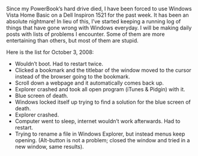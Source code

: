 Since my PowerBook’s hard drive died, I have been forced to use Windows Vista Home Basic on a Dell Inspiron 1521 for the past week. It has been an absolute nightmare! In lieu of this, I’ve started keeping a running log of things that have gone wrong with Windows everyday. I will be making daily posts with lists of problems I encounter. Some of them are more entertaining than others, but most of them are stupid.

Here is the list for October 3, 2008:

-   Wouldn’t boot. Had to restart twice.
-   Clicked a bookmark and the titlebar of the window moved to the cursor instead of the browser going to the bookmark.
-   Scroll down a webpage and it automatically comes back up.
-   Explorer crashed and took all open program (iTunes & Pidgin) with it.
-   Blue screen of death.
-   Windows locked itself up trying to find a solution for the blue screen of death.
-   Explorer crashed.
-   Computer went to sleep, internet wouldn’t work afterwards. Had to restart.
-   Trying to rename a file in Windows Explorer, but instead menus keep opening. (Alt-button is not a problem; closed the window and tried in a new window, same results).